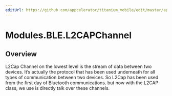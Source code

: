 ```yaml
---
editUrl: https://github.com/appcelerator/titanium_mobile/edit/master/apidoc/L2CAPchannel.yml
---
```

# Modules.BLE.L2CAPChannel

<TypeHeader/>

## Overview

L2Cap Channel on the lowest level is the stream of data between two devices. It’s actually the protocol that has been used underneath for all types of communication between two devices. So L2Cap has been used from the first day of Bluetooth communications. but now with the L2CAP class, we use is directly talk over these channels.

<ApiDocs/>
